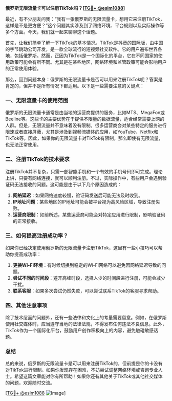 **俄罗斯无限流量卡可以注册TikTok吗？[[TG💪+ @esim1088](https://t.me/s/esim1088)]**

最近，有不少朋友问我：“我有一张俄罗斯的无限流量卡，想用它来注册TikTok，这样是不是更方便？”这个问题其实涉及到了网络环境、平台规则以及实际操作等多个方面。今天，我们就一起来聊聊这个话题。

首先，让我们简单了解一下TikTok的基本情况。TikTok是抖音的国际版，由中国的字节跳动公司开发，是一款全球流行的短视频社交软件。它的用户遍布世界各地，包括俄罗斯。然而，正因为TikTok是一个国际化的平台，它在不同国家的使用政策可能会有所不同。尤其是在某些地区，网络环境和监管政策可能会影响用户的正常使用体验。

那么，回到问题本身：俄罗斯的无限流量卡是否可以用来注册TikTok呢？答案是肯定的，但并不是所有情况下都适用。以下是一些需要注意的关键点：

### 一、无限流量卡的使用范围

俄罗斯的无限流量卡通常是由当地的运营商提供的服务，比如MTS、MegaFon或Beeline等。这些卡的主要优势在于提供不限量的数据流量，适合经常需要上网的人群。但是，无限流量并不意味着没有限制。很多运营商会对某些特定的服务进行限速或者直接屏蔽，尤其是涉及到视频流媒体的应用，如YouTube、Netflix和TikTok等。因此，如果你的无限流量卡对TikTok有限制，那么即使有无限流量，也无法正常使用。

### 二、注册TikTok的技术要求

注册TikTok并不复杂，只需一部智能手机和一个有效的手机号码即可完成。理论上讲，只要有网络连接，就可以顺利注册。不过，实际操作中，有些用户会遇到验证码无法接收的问题。这可能是由于以下几个原因造成的：

1. **网络延迟**：如果网络速度较慢，验证码发送后可能无法及时收到。
2. **IP地址问题**：某些地区的IP地址可能会被平台视为高风险区域，导致注册失败。
3. **运营商限制**：如前所述，某些运营商可能会对特定应用进行限制，影响验证码的正常接收。

### 三、如何提高注册成功率？

如果你已经决定使用俄罗斯的无限流量卡注册TikTok，这里有一些小技巧可以帮助你提高成功率：

1. **更换Wi-Fi环境**：有时候切换到稳定的Wi-Fi网络可以避免因网络延迟导致的问题。
2. **尝试不同的时间段**：避开高峰时段，选择人少的时间段进行注册，可能会减少干扰。
3. **联系客服**：如果多次尝试仍然失败，可以尝试联系TikTok的客服寻求帮助。

### 四、其他注意事项

除了技术层面的问题外，还有一些法律和文化上的考量需要留意。例如，在俄罗斯使用社交媒体时，应当遵守当地的法律法规，不得发布任何违法不良信息。此外，TikTok作为一个国际化平台，鼓励用户创作积极向上的内容，避免触碰敏感话题。

### 总结

总的来说，俄罗斯的无限流量卡是可以用来注册TikTok的，但前提是你的卡没有对TikTok进行限制。如果你发现存在困难，不妨尝试调整网络环境或咨询专业人士。希望这篇文章能对你有所帮助！如果你还有其他关于TikTok或其他社交媒体的问题，欢迎随时交流。

[[TG💪+ @esim1088](https://t.me/s/esim1088) ![Image](https://i.postimg.cc/4NQfJmqS/Snipaste-2025-05-13-00-14-12.png)]